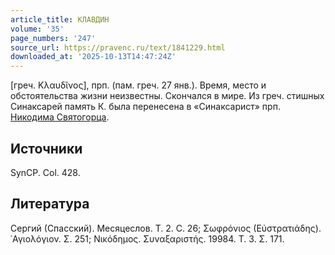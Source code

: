 ```yaml
---
article_title: КЛАВДИН
volume: '35'
page_numbers: '247'
source_url: https://pravenc.ru/text/1841229.html
downloaded_at: '2025-10-13T14:47:24Z'
---
```


[греч. Κλαυδῖνος], прп. (пам. греч. 27 янв.). Время, место и обстоятельства жизни неизвестны. Скончался в мире. Из греч. стишных Синаксарей память К. была перенесена в «Синаксарист» прп. [Никодима Святогорца](<https://pravenc.ru/text/Никодим Святогорец.html>).

## Источники

SynCP. Col. 428.

## Литература

Сергий (Спасский). Месяцеслов. Т. 2. С. 26; Σωφρόνιος (Εὐστρατιάδης). ῾Αγιολόγιον. Σ. 251; Νικόδημος. Συναξαριστής. 19984. Τ. 3. Σ. 171.
